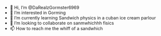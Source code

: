 - 👋 Hi, I’m @DaRealzGormster6969
- 👀 I’m interested in Gorming
- 🌱 I’m currently learning Sandwich physics in a cuban ice cream parlour
- 💞️ I’m looking to collaborate on sanmwhichhh fisics
- 📫 How to reach me the whiff of a sandwhich

<!---
DaRealzGormster6969/DaRealzGormster6969 is a ✨ special ✨ repository because its `README.md` (this file) appears on your GitHub profile.
You can click the Preview link to take a look at your changes. I agreee
--->
